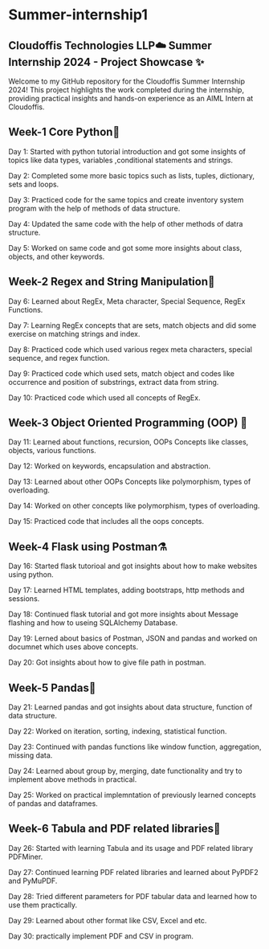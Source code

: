 
# Summer-internship1

## Cloudoffis Technologies LLP☁️ Summer Internship 2024 - Project Showcase ✨
Welcome to my GitHub repository for the Cloudoffis Summer Internship 2024! This project highlights the work completed during the internship, providing practical insights and hands-on experience as an AIML Intern at Cloudoffis.
## Week-1 Core Python🐍

Day 1: Started with python tutorial introduction and got some insights of topics like data types, variables ,conditional statements and strings.

Day 2: Completed some more basic topics such as lists, tuples, dictionary, sets and loops.

Day 3: Practiced code for the same topics and create inventory system program with the help of methods of data structure.

Day 4:  Updated the same code with the help of other methods of datra structure.

Day 5: Worked on same code and got some more insights about class, objects, and other keywords.
## Week-2  Regex and String  Manipulation📝

Day 6:  Learned about RegEx, Meta character, Special Sequence, RegEx Functions.

Day 7:  Learning RegEx concepts that are sets, match objects and did some exercise on matching strings and index.

Day 8: Practiced code which used various regex meta characters, special sequence, and regex function.

Day 9: Practiced code which used sets, match object and codes like  occurrence and position of substrings, extract data from string. 

Day 10: Practiced code which used all concepts of RegEx.
## Week-3 Object Oriented  Programming (OOP) 📃 

Day 11:  Learned about functions, recursion, OOPs Concepts like classes, objects, various functions.

Day 12: Worked on keywords, encapsulation and abstraction.

Day 13: Learned about other OOPs Concepts like polymorphism, types of overloading.

Day 14: Worked on other concepts like polymorphism, types of overloading.

Day 15: Practiced code that includes all the oops concepts.
## Week-4  Flask using  Postman⚗️

Day 16: Started flask tutorioal and got insights about how to make websites using python.

Day 17: Learned HTML templates, adding bootstraps, http methods and sessions. 

Day 18: Continued flask tutorial and got more insights about Message flashing and how to useing SQLAlchemy Database.

Day 19: Lerned about basics of Postman, JSON and pandas and worked on documnet which uses above concepts.

Day 20: Got insights about how to give file path in postman.

## Week-5 Pandas🐼

Day 21: Learned pandas and got insights about data structure, function of data structure.

Day 22: Worked on iteration, sorting, indexing, statistical function.

Day 23: Continued with pandas functions like window function, aggregation, missing data.

Day 24: Learned about group by, merging, date functionality and try to implement above methods in practical.

Day 25: Worked on practical implemntation of previously learned concepts of pandas and dataframes.
## Week-6  Tabula and PDF related libraries📖

Day 26: Started with learning Tabula and its usage and PDF related  library PDFMiner.

Day 27: Continued learning PDF related libraries and learned about PyPDF2 and PyMuPDF.

Day 28: Tried different parameters for PDF tabular data and learned how to use them practically.

Day 29: Learned about other format like CSV, Excel and etc.

Day 30: practically implement PDF and CSV in program.
